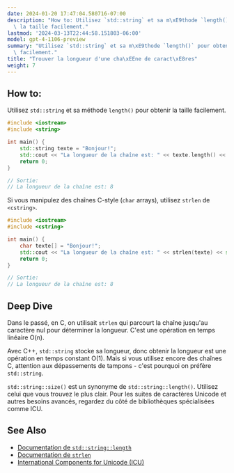 ```yaml
---
date: 2024-01-20 17:47:04.580716-07:00
description: "How to: Utilisez `std::string` et sa m\xE9thode `length()` pour obtenir\
  \ la taille facilement."
lastmod: '2024-03-13T22:44:58.151803-06:00'
model: gpt-4-1106-preview
summary: "Utilisez `std::string` et sa m\xE9thode `length()` pour obtenir la taille\
  \ facilement."
title: "Trouver la longueur d'une cha\xEEne de caract\xE8res"
weight: 7
---
```


## How to:
Utilisez `std::string` et sa méthode `length()` pour obtenir la taille facilement.

```C++
#include <iostream>
#include <string>

int main() {
    std::string texte = "Bonjour!";
    std::cout << "La longueur de la chaîne est: " << texte.length() << std::endl;
    return 0;
}

// Sortie:
// La longueur de la chaîne est: 8
```

Si vous manipulez des chaînes C-style (`char` arrays), utilisez `strlen` de `<cstring>`.

```C++
#include <iostream>
#include <cstring>

int main() {
    char texte[] = "Bonjour!";
    std::cout << "La longueur de la chaîne est: " << strlen(texte) << std::endl;
    return 0;
}

// Sortie:
// La longueur de la chaîne est: 8
```

## Deep Dive
Dans le passé, en C, on utilisait `strlen` qui parcourt la chaîne jusqu'au caractère nul pour déterminer la longueur. C'est une opération en temps linéaire O(n).

Avec C++, `std::string` stocke sa longueur, donc obtenir la longueur est une opération en temps constant O(1). Mais si vous utilisez encore des chaînes C, attention aux dépassements de tampons - c'est pourquoi on préfère `std::string`.

`std::string::size()` est un synonyme de `std::string::length()`. Utilisez celui que vous trouvez le plus clair. Pour les suites de caractères Unicode et autres besoins avancés, regardez du côté de bibliothèques spécialisées comme ICU.

## See Also
- [Documentation de `std::string::length`](https://en.cppreference.com/w/cpp/string/basic_string/length)
- [Documentation de `strlen`](https://en.cppreference.com/w/c/string/byte/strlen)
- [International Components for Unicode (ICU)](http://site.icu-project.org/)
